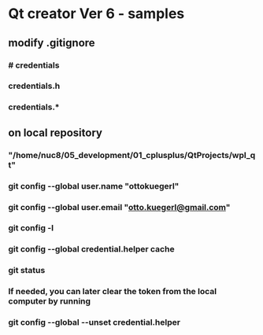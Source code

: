 # Qt creator Ver 6 - samples


## modify .gitignore
### ######################
### # credentials        #
### ######################
### credentials.h
### credentials.*
### ######################

## on local repository
### "/home/nuc8/05_development/01_cplusplus/QtProjects/wpl_qt"
### git config --global user.name "ottokuegerl"
### git config --global user.email "otto.kuegerl@gmail.com"
### git config -l
### git config --global credential.helper cache
### git status
### If needed, you can later clear the token from the local computer by running
### git config --global --unset credential.helper

